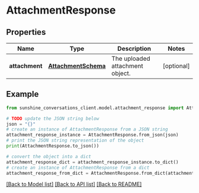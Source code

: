 # AttachmentResponse


## Properties

Name | Type | Description | Notes
------------ | ------------- | ------------- | -------------
**attachment** | [**AttachmentSchema**](AttachmentSchema.md) | The uploaded attachment object. | [optional] 

## Example

```python
from sunshine_conversations_client.model.attachment_response import AttachmentResponse

# TODO update the JSON string below
json = "{}"
# create an instance of AttachmentResponse from a JSON string
attachment_response_instance = AttachmentResponse.from_json(json)
# print the JSON string representation of the object
print(AttachmentResponse.to_json())

# convert the object into a dict
attachment_response_dict = attachment_response_instance.to_dict()
# create an instance of AttachmentResponse from a dict
attachment_response_from_dict = AttachmentResponse.from_dict(attachment_response_dict)
```
[[Back to Model list]](../README.md#documentation-for-models) [[Back to API list]](../README.md#documentation-for-api-endpoints) [[Back to README]](../README.md)


